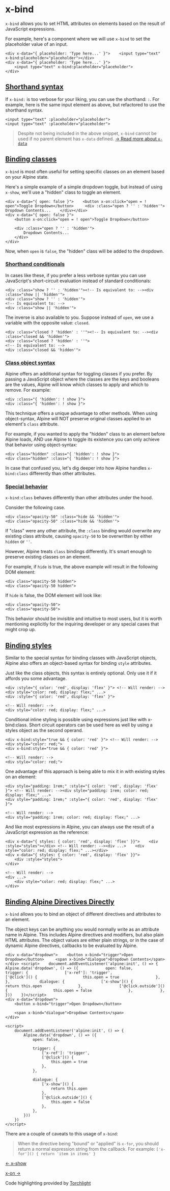 x-bind
======

`x-bind` allows you to set HTML attributes on elements based on the result of JavaScript expressions.

For example, here's a component where we will use `x-bind` to set the placeholder value of an input.

    <div x-data="{ placeholder: 'Type here...' }">    <input type="text" x-bind:placeholder="placeholder"></div>
    <div x-data="{ placeholder: 'Type here...' }">
        <input type="text" x-bind:placeholder="placeholder">
    </div>

[Shorthand syntax](#shorthand-syntax)
-------------------------------------

If `x-bind:` is too verbose for your liking, you can use the shorthand: `:`. For example, here is the same input element as above, but refactored to use the shorthand syntax.

    <input type="text" :placeholder="placeholder">
    <input type="text" :placeholder="placeholder">

> Despite not being included in the above snippet, `x-bind` cannot be used if no parent element has `x-data` defined. [→ Read more about `x-data`](/directives/data)

[Binding classes](#binding-classes)
-----------------------------------

`x-bind` is most often useful for setting specific classes on an element based on your Alpine state.

Here's a simple example of a simple dropdown toggle, but instead of using `x-show`, we'll use a "hidden" class to toggle an element.

    <div x-data="{ open: false }">    <button x-on:click="open = ! open">Toggle Dropdown</button>     <div :class="open ? '' : 'hidden'">        Dropdown Contents...    </div></div>
    <div x-data="{ open: false }">
        <button x-on:click="open = ! open">Toggle Dropdown</button>
    
        <div :class="open ? '' : 'hidden'">
            Dropdown Contents...
        </div>
    </div>

Now, when `open` is `false`, the "hidden" class will be added to the dropdown.

### [Shorthand conditionals](#shorthand-conditionals)

In cases like these, if you prefer a less verbose syntax you can use JavaScript's short-circuit evaluation instead of standard conditionals:

    <div :class="show ? '' : 'hidden'"><!-- Is equivalent to: --><div :class="show || 'hidden'">
    <div :class="show ? '' : 'hidden'">
    <!-- Is equivalent to: -->
    <div :class="show || 'hidden'">

The inverse is also available to you. Suppose instead of `open`, we use a variable with the opposite value: `closed`.

    <div :class="closed ? 'hidden' : ''"><!-- Is equivalent to: --><div :class="closed && 'hidden'">
    <div :class="closed ? 'hidden' : ''">
    <!-- Is equivalent to: -->
    <div :class="closed && 'hidden'">

### [Class object syntax](#class-object-syntax)

Alpine offers an additional syntax for toggling classes if you prefer. By passing a JavaScript object where the classes are the keys and booleans are the values, Alpine will know which classes to apply and which to remove. For example:

    <div :class="{ 'hidden': ! show }">
    <div :class="{ 'hidden': ! show }">

This technique offers a unique advantage to other methods. When using object-syntax, Alpine will NOT preserve original classes applied to an element's `class` attribute.

For example, if you wanted to apply the "hidden" class to an element before Alpine loads, AND use Alpine to toggle its existence you can only achieve that behavior using object-syntax:

    <div class="hidden" :class="{ 'hidden': ! show }">
    <div class="hidden" :class="{ 'hidden': ! show }">

In case that confused you, let's dig deeper into how Alpine handles `x-bind:class` differently than other attributes.

### [Special behavior](#special-behavior)

`x-bind:class` behaves differently than other attributes under the hood.

Consider the following case.

    <div class="opacity-50" :class="hide && 'hidden'">
    <div class="opacity-50" :class="hide && 'hidden'">

If "class" were any other attribute, the `:class` binding would overwrite any existing class attribute, causing `opacity-50` to be overwritten by either `hidden` or `''`.

However, Alpine treats `class` bindings differently. It's smart enough to preserve existing classes on an element.

For example, if `hide` is true, the above example will result in the following DOM element:

    <div class="opacity-50 hidden">
    <div class="opacity-50 hidden">

If `hide` is false, the DOM element will look like:

    <div class="opacity-50">
    <div class="opacity-50">

This behavior should be invisible and intuitive to most users, but it is worth mentioning explicitly for the inquiring developer or any special cases that might crop up.

[Binding styles](#binding-styles)
---------------------------------

Similar to the special syntax for binding classes with JavaScript objects, Alpine also offers an object-based syntax for binding `style` attributes.

Just like the class objects, this syntax is entirely optional. Only use it if it affords you some advantage.

    <div :style="{ color: 'red', display: 'flex' }"> <!-- Will render: --><div style="color: red; display: flex;" ...>
    <div :style="{ color: 'red', display: 'flex' }">
    
    <!-- Will render: -->
    <div style="color: red; display: flex;" ...>

Conditional inline styling is possible using expressions just like with x-bind:class. Short circuit operators can be used here as well by using a styles object as the second operand.

    <div x-bind:style="true && { color: 'red' }"> <!-- Will render: --><div style="color: red;">
    <div x-bind:style="true && { color: 'red' }">
    
    <!-- Will render: -->
    <div style="color: red;">

One advantage of this approach is being able to mix it in with existing styles on an element:

    <div style="padding: 1rem;" :style="{ color: 'red', display: 'flex' }"> <!-- Will render: --><div style="padding: 1rem; color: red; display: flex;" ...>
    <div style="padding: 1rem;" :style="{ color: 'red', display: 'flex' }">
    
    <!-- Will render: -->
    <div style="padding: 1rem; color: red; display: flex;" ...>

And like most expressions in Alpine, you can always use the result of a JavaScript expression as the reference:

    <div x-data="{ styles: { color: 'red', display: 'flex' }}">    <div :style="styles"></div> <!-- Will render: --><div ...>    <div style="color: red; display: flex;" ...></div>
    <div x-data="{ styles: { color: 'red', display: 'flex' }}">
        <div :style="styles">
    </div>
    
    <!-- Will render: -->
    <div ...>
        <div style="color: red; display: flex;" ...>
    </div>

[Binding Alpine Directives Directly](#bind-directives)
------------------------------------------------------

`x-bind` allows you to bind an object of different directives and attributes to an element.

The object keys can be anything you would normally write as an attribute name in Alpine. This includes Alpine directives and modifiers, but also plain HTML attributes. The object values are either plain strings, or in the case of dynamic Alpine directives, callbacks to be evaluated by Alpine.

    <div x-data="dropdown">    <button x-bind="trigger">Open Dropdown</button>     <span x-bind="dialogue">Dropdown Contents</span></div> <script>    document.addEventListener('alpine:init', () => {        Alpine.data('dropdown', () => ({            open: false,             trigger: {                ['x-ref']: 'trigger',                ['@click']() {                    this.open = true                },            },             dialogue: {                ['x-show']() {                    return this.open                },                ['@click.outside']() {                    this.open = false                },            },        }))    })</script>
    <div x-data="dropdown">
        <button x-bind="trigger">Open Dropdown</button>
    
        <span x-bind="dialogue">Dropdown Contents</span>
    </div>
    
    <script>
        document.addEventListener('alpine:init', () => {
            Alpine.data('dropdown', () => ({
                open: false,
    
                trigger: {
                    ['x-ref']: 'trigger',
                    ['@click']() {
                        this.open = true
                    },
                },
    
                dialogue: {
                    ['x-show']() {
                        return this.open
                    },
                    ['@click.outside']() {
                        this.open = false
                    },
                },
            }))
        })
    </script>

There are a couple of caveats to this usage of `x-bind`:

> When the directive being "bound" or "applied" is `x-for`, you should return a normal expression string from the callback. For example: `['x-for']() { return 'item in items' }`

[← x-show](/directives/show)

[x-on →](/directives/on)

Code highlighting provided by [Torchlight](https://torchlight.dev)
